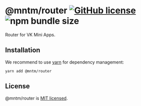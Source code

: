 # @mntm/router [![GitHub license](https://img.shields.io/badge/license-MIT-blue.svg)](https://github.com/maxi-team/router/blob/master/LICENSE) ![npm bundle size](https://img.shields.io/bundlephobia/min/@mntm/router)

Router for VK Mini Apps.

## Installation

We recommend to use [yarn](https://classic.yarnpkg.com/en/docs/install/) for dependency management:

```shell
yarn add @mntm/router
```

## License

@mntm/router is [MIT licensed](./LICENSE).
